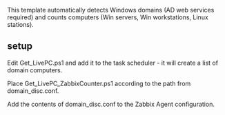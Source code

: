 This template automatically detects Windows domains (AD web services required) and counts computers (Win servers, Win workstations, Linux stations).

## setup

Edit Get_LivePC.ps1 and add it to the task scheduler - it will create a list of domain computers.

Place Get_LivePC_ZabbixCounter.ps1 according to the path from domain_disc.conf.

Add the contents of domain_disc.conf to the Zabbix Agent configuration.
